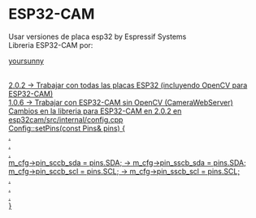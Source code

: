 # ESP32-CAM
Usar versiones de placa esp32 by Espressif Systems <br>
Libreria ESP32-CAM por: <p><a href="https://github.com/yoursunny">yoursunny<p><br>
2.0.2  -> Trabajar con todas las placas ESP32 (incluyendo OpenCV para ESP32-CAM)<br>
1.0.6 -> Trabajar con ESP32-CAM sin OpenCV (CameraWebServer)<br>
Cambios en la libreria para ESP32-CAM en 2.0.2 en esp32cam/src/internal/config.cpp<br>
Config::setPins(const Pins& pins) {<br>
    .<br>
    .<br>
    .<br>
  m_cfg->pin_sccb_sda = pins.SDA; -> m_cfg->pin_sscb_sda = pins.SDA;<br>
  m_cfg->pin_sccb_scl = pins.SCL; -> m_cfg->pin_sscb_scl = pins.SCL;<br>
    .<br>
    .<br>
    .<br>
}